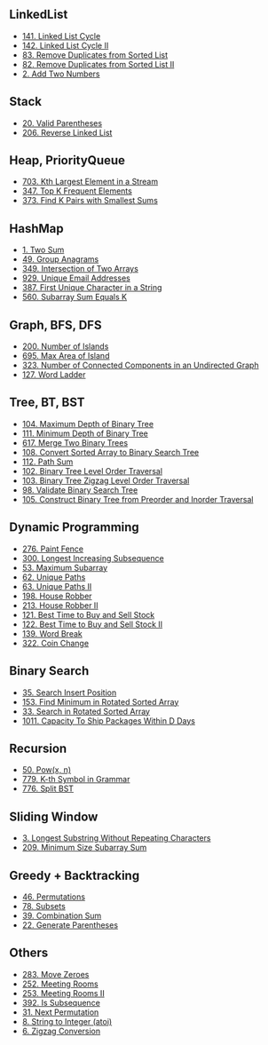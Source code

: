 ## LinkedList
- [141. Linked List Cycle]()
- [142. Linked List Cycle II]()
- [83. Remove Duplicates from Sorted List]()
- [82. Remove Duplicates from Sorted List II]()
- [2. Add Two Numbers]()

## Stack
- [20. Valid Parentheses]()
- [206. Reverse Linked List]()

## Heap, PriorityQueue
- [703. Kth Largest Element in a Stream]()
- [347. Top K Frequent Elements]()
- [373. Find K Pairs with Smallest Sums]()

## HashMap
- [1. Two Sum]()
- [49. Group Anagrams]()
- [349. Intersection of Two Arrays]()
- [929. Unique Email Addresses]()
- [387. First Unique Character in a String]()
- [560. Subarray Sum Equals K]()

## Graph, BFS, DFS
- [200. Number of Islands]()
- [695. Max Area of Island]()
- [323. Number of Connected Components in an Undirected Graph]()
- [127. Word Ladder]()

## Tree, BT, BST
- [104. Maximum Depth of Binary Tree]()
- [111. Minimum Depth of Binary Tree]()
- [617. Merge Two Binary Trees]()
- [108. Convert Sorted Array to Binary Search Tree]()
- [112. Path Sum]()
- [102. Binary Tree Level Order Traversal]()
- [103. Binary Tree Zigzag Level Order Traversal]()
- [98. Validate Binary Search Tree]()
- [105. Construct Binary Tree from Preorder and Inorder Traversal]()

## Dynamic Programming
- [276. Paint Fence]()
- [300. Longest Increasing Subsequence]()
- [53. Maximum Subarray]()
- [62. Unique Paths]()
- [63. Unique Paths II]()
- [198. House Robber]()
- [213. House Robber II]()
- [121. Best Time to Buy and Sell Stock]()
- [122. Best Time to Buy and Sell Stock II]()
- [139. Word Break]()
- [322. Coin Change]()

## Binary Search
- [35. Search Insert Position]()
- [153. Find Minimum in Rotated Sorted Array]()
- [33. Search in Rotated Sorted Array]()
- [1011. Capacity To Ship Packages Within D Days]()

## Recursion
- [50. Pow(x, n)]()
- [779. K-th Symbol in Grammar]()
- [776. Split BST]()

## Sliding Window
- [3. Longest Substring Without Repeating Characters]()
- [209. Minimum Size Subarray Sum]()

## Greedy + Backtracking
- [46. Permutations]()
- [78. Subsets]()
- [39. Combination Sum]()
- [22. Generate Parentheses]()

## Others
- [283. Move Zeroes]()
- [252. Meeting Rooms]()
- [253. Meeting Rooms II]()
- [392. Is Subsequence]()
- [31. Next Permutation]()
- [8. String to Integer (atoi)]()
- [6. Zigzag Conversion]()
